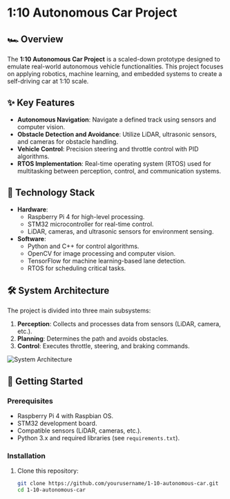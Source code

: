 # 1:10 Autonomous Car Project

## 🏎️ Overview
The **1:10 Autonomous Car Project** is a scaled-down prototype designed to emulate real-world autonomous vehicle functionalities. This project focuses on applying robotics, machine learning, and embedded systems to create a self-driving car at 1:10 scale.

## ✨ Key Features
- **Autonomous Navigation**: Navigate a defined track using sensors and computer vision.
- **Obstacle Detection and Avoidance**: Utilize LiDAR, ultrasonic sensors, and cameras for obstacle handling.
- **Vehicle Control**: Precision steering and throttle control with PID algorithms.
- **RTOS Implementation**: Real-time operating system (RTOS) used for multitasking between perception, control, and communication systems.

## 🔧 Technology Stack
- **Hardware**: 
  - Raspberry Pi 4 for high-level processing.
  - STM32 microcontroller for real-time control.
  - LiDAR, cameras, and ultrasonic sensors for environment sensing.
- **Software**:
  - Python and C++ for control algorithms.
  - OpenCV for image processing and computer vision.
  - TensorFlow for machine learning-based lane detection.
  - RTOS for scheduling critical tasks.

## 🛠️ System Architecture
The project is divided into three main subsystems:
1. **Perception**: Collects and processes data from sensors (LiDAR, camera, etc.).
2. **Planning**: Determines the path and avoids obstacles.
3. **Control**: Executes throttle, steering, and braking commands.

![System Architecture](system_architecture.png)

## 🚀 Getting Started
### Prerequisites
- Raspberry Pi 4 with Raspbian OS.
- STM32 development board.
- Compatible sensors (LiDAR, cameras, etc.).
- Python 3.x and required libraries (see `requirements.txt`).

### Installation
1. Clone this repository:
   ```bash
   git clone https://github.com/yourusername/1-10-autonomous-car.git
   cd 1-10-autonomous-car
